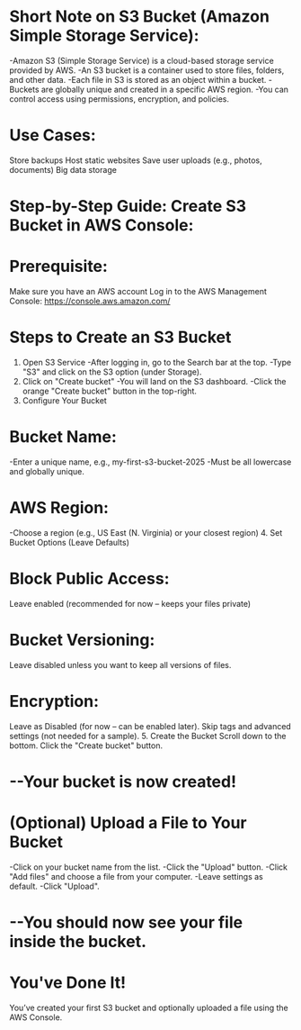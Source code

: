 # Short Note on S3 Bucket (Amazon Simple Storage Service):
-Amazon S3 (Simple Storage Service) is a cloud-based storage service 
provided by AWS.
-An S3 bucket is a container used to store files, folders, and other data.
-Each file in S3 is stored as an object within a bucket.
-Buckets are globally unique and created in a specific AWS region.
-You can control access using permissions, encryption, and policies.
# Use Cases:
Store backups
Host static websites
Save user uploads (e.g., photos, documents)
Big data storage
# Step-by-Step Guide: Create S3 Bucket in AWS Console:
# Prerequisite:
Make sure you have an AWS account
Log in to the AWS Management Console: https://console.aws.amazon.com/
# Steps to Create an S3 Bucket
1. Open S3 Service
-After logging in, go to the Search bar at the top.
-Type "S3" and click on the S3 option (under Storage).
2. Click on "Create bucket"
-You will land on the S3 dashboard.
-Click the orange "Create bucket" button in the top-right.
3. Configure Your Bucket
# Bucket Name:
-Enter a unique name, e.g., my-first-s3-bucket-2025
-Must be all lowercase and globally unique.
# AWS Region:
-Choose a region (e.g., US East (N. Virginia) or your closest region)
4. Set Bucket Options (Leave Defaults)
# Block Public Access:
Leave enabled (recommended for now – keeps your files private)
# Bucket Versioning:
Leave disabled unless you want to keep all versions of files.
# Encryption:
Leave as Disabled (for now – can be enabled later).
Skip tags and advanced settings (not needed for a sample).
5. Create the Bucket
Scroll down to the bottom.
Click the "Create bucket" button.
# --Your bucket is now created!
# (Optional) Upload a File to Your Bucket
-Click on your bucket name from the list.
-Click the "Upload" button.
-Click "Add files" and choose a file from your computer.
-Leave settings as default.
-Click "Upload".
# --You should now see your file inside the bucket.
# You've Done It!
You’ve created your first S3 bucket and optionally uploaded a file using 
the AWS Console.


